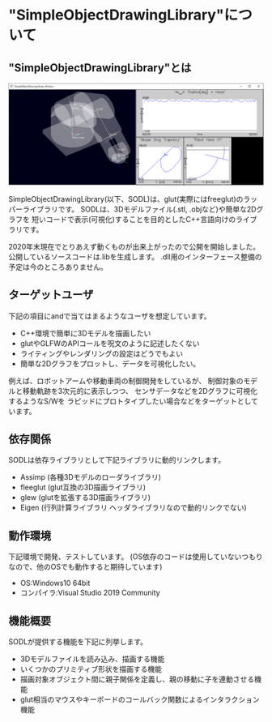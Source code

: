
# "SimpleObjectDrawingLibrary"について

## "SimpleObjectDrawingLibrary"とは
![image_SODL_RobotAndGraph](fig/GraphPlot.PNG)

SimpleObjectDrawingLibrary(以下、SODL)は、glut(実際にはfreeglut)のラッパーライブラリです。
SODLは、3Dモデルファイル(.stl, .objなど)や簡単な2Dグラフを
短いコードで表示(可視化)することを目的としたC++言語向けのライブラリです。

2020年末現在でとりあえず動くものが出来上がったので公開を開始しました。公開しているソースコードは.libを生成します。
.dll用のインターフェース整備の予定は今のところありません。

## ターゲットユーザ
下記の項目にandで当てはまるようなユーザを想定しています。
- C++環境で簡単に3Dモデルを描画したい
- glutやGLFWのAPIコールを呪文のように記述したくない
- ライティングやレンダリングの設定はどうでもよい
- 簡単な2Dグラフをプロットし、データを可視化したい。

例えば、ロボットアームや移動車両の制御開発をしているが、
制御対象のモデルと移動軌跡を3次元的に表示しつつ、
センサデータなどを2Dグラフに可視化するようなS/Wを
ラピッドにプロトタイプしたい場合などをターゲットとしています。

## 依存関係
SODLは依存ライブラリとして下記ライブラリに動的リンクします。
- Assimp (各種3Dモデルのローダライブラリ)
- fleeglut (glut互換の3D描画ライブラリ)
- glew (glutを拡張する3D描画ライブラリ)
- Eigen (行列計算ライブラリ ヘッダライブラリなので動的リンクでない)

## 動作環境
下記環境で開発、テストしています。
(OS依存のコードは使用していないつもりなので、他のOSでも動作すると期待しています)
- OS:Windows10 64bit
- コンパイラ:Visual Studio 2019 Community


## 機能概要
SODLが提供する機能を下記に列挙します。
- 3Dモデルファイルを読み込み、描画する機能
- いくつかのプリミティブ形状を描画する機能
- 描画対象オブジェクト間に親子関係を定義し、親の移動に子を連動させる機能
- glut相当のマウスやキーボードのコールバック関数によるインタラクション機能
